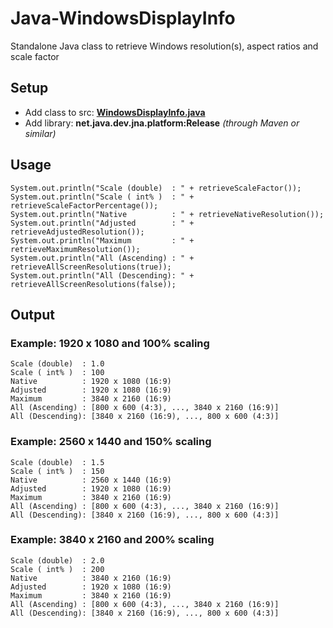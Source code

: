 # Java-WindowsDisplayInfo
Standalone Java class to retrieve Windows resolution(s), aspect ratios and scale factor

## Setup 
- Add class to src: [**WindowsDisplayInfo.java**](/src/WindowsDisplay.java)
- Add library: ****net.java.dev.jna.platform:Release**** *(through Maven or similar)*


## Usage
    System.out.println("Scale (double)  : " + retrieveScaleFactor());
    System.out.println("Scale ( int% )  : " + retrieveScaleFactorPercentage());
    System.out.println("Native          : " + retrieveNativeResolution());
    System.out.println("Adjusted        : " + retrieveAdjustedResolution());
    System.out.println("Maximum         : " + retrieveMaximumResolution());
    System.out.println("All (Ascending) : " + retrieveAllScreenResolutions(true)); 
    System.out.println("All (Descending): " + retrieveAllScreenResolutions(false));

## Output
### Example: 1920 x 1080 and 100% scaling 
    Scale (double) 	: 1.0
    Scale ( int% )  : 100
    Native          : 1920 x 1080 (16:9)
    Adjusted        : 1920 x 1080 (16:9)
    Maximum         : 3840 x 2160 (16:9)
    All (Ascending) : [800 x 600 (4:3), ..., 3840 x 2160 (16:9)]
    All (Descending): [3840 x 2160 (16:9), ..., 800 x 600 (4:3)]

### Example: 2560 x 1440 and 150% scaling 
    Scale (double)  : 1.5
    Scale ( int% )  : 150
    Native          : 2560 x 1440 (16:9)
    Adjusted        : 1920 x 1080 (16:9)
    Maximum         : 3840 x 2160 (16:9)
    All (Ascending) : [800 x 600 (4:3), ..., 3840 x 2160 (16:9)]
    All (Descending): [3840 x 2160 (16:9), ..., 800 x 600 (4:3)]

### Example: 3840 x 2160 and 200% scaling 
    Scale (double)  : 2.0
    Scale ( int% )  : 200
    Native          : 3840 x 2160 (16:9)
    Adjusted        : 1920 x 1080 (16:9)
    Maximum         : 3840 x 2160 (16:9)
    All (Ascending) : [800 x 600 (4:3), ..., 3840 x 2160 (16:9)]
    All (Descending): [3840 x 2160 (16:9), ..., 800 x 600 (4:3)]
